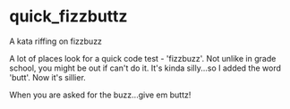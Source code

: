 # quick_fizzbuttz
A kata riffing on fizzbuzz

A lot of places look for a quick code test - 'fizzbuzz'.  Not unlike in grade school, you might be out if can't do it.  It's kinda silly...so I added the word 'butt'.  Now it's sillier.

When you are asked for the buzz...give em buttz!
